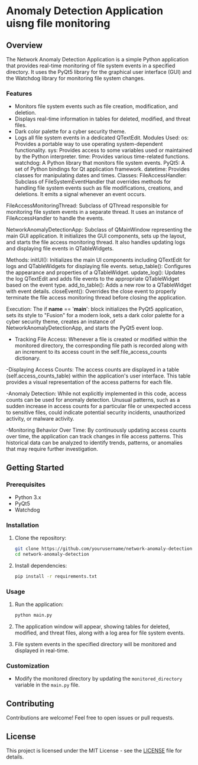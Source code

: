 # Anomaly Detection Application uisng file monitoring

## Overview

The Network Anomaly Detection Application is a simple Python application that provides real-time monitoring of file system events in a specified directory. It uses the PyQt5 library for the graphical user interface (GUI) and the Watchdog library for monitoring file system changes.

### Features

- Monitors file system events such as file creation, modification, and deletion.
- Displays real-time information in tables for deleted, modified, and threat files.
- Dark color palette for a cyber security theme.
- Logs all file system events in a dedicated QTextEdit.
Modules Used:
   os: Provides a portable way to use operating system-dependent functionality.
   sys: Provides access to some variables used or maintained by the Python interpreter.
   time: Provides various time-related functions.
   watchdog: A Python library that monitors file system events.
   PyQt5: A set of Python bindings for Qt application framework.
   datetime: Provides classes for manipulating dates and times.
Classes:
FileAccessHandler: Subclass of FileSystemEventHandler that overrides methods for handling file system events such as file modifications, creations, and deletions. It emits a signal whenever an event occurs.

FileAccessMonitoringThread: Subclass of QThread responsible for monitoring file system events in a separate thread. It uses an instance of FileAccessHandler to handle the events.

NetworkAnomalyDetectionApp: Subclass of QMainWindow representing the main GUI application. It initializes the GUI components, sets up the layout, and starts the file access monitoring thread. It also handles updating logs and displaying file events in QTableWidgets.

Methods:
initUI(): Initializes the main UI components including QTextEdit for logs and QTableWidgets for displaying file events.
setup_table(): Configures the appearance and properties of a QTableWidget.
update_log(): Updates the log QTextEdit and adds file events to the appropriate QTableWidget based on the event type.
add_to_table(): Adds a new row to a QTableWidget with event details.
closeEvent(): Overrides the close event to properly terminate the file access monitoring thread before closing the application.

Execution:
The if __name__ == '__main__': block initializes the PyQt5 application, sets its style to "Fusion" for a modern look, sets a dark color palette for a cyber security theme, creates an instance of NetworkAnomalyDetectionApp, and starts the PyQt5 event loop.

- Tracking File Access: Whenever a file is created or modified within the monitored directory, the corresponding file path is recorded along with an increment to its access count in the 
  self.file_access_counts dictionary.

-Displaying Access Counts: The access counts are displayed in a table (self.access_counts_table) within the application's user interface. This table provides a visual representation of the access patterns for each file.

-Anomaly Detection: While not explicitly implemented in this code, access counts can be used for anomaly detection. Unusual patterns, such as a sudden increase in access counts for a particular file or unexpected access to sensitive files, could indicate potential security incidents, unauthorized activity, or malware activity.

-Monitoring Behavior Over Time: By continuously updating access counts over time, the application can track changes in file access patterns. This historical data can be analyzed to identify trends, patterns, or anomalies that may require further investigation.

## Getting Started

### Prerequisites

- Python 3.x
- PyQt5
- Watchdog

### Installation

1. Clone the repository:

    ```bash
    git clone https://github.com/yourusername/network-anomaly-detection.git
    cd network-anomaly-detection
    ```

2. Install dependencies:

    ```bash
    pip install -r requirements.txt
    ```

### Usage

1. Run the application:

    ```bash
    python main.py
    ```

2. The application window will appear, showing tables for deleted, modified, and threat files, along with a log area for file system events.

3. File system events in the specified directory will be monitored and displayed in real-time.

### Customization

- Modify the monitored directory by updating the `monitored_directory` variable in the `main.py` file.

## Contributing

Contributions are welcome! Feel free to open issues or pull requests.

## License

This project is licensed under the MIT License - see the [LICENSE](LICENSE) file for details.
